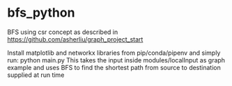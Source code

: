 # bfs_python

BFS using csr concept as described in https://github.com/asherliu/graph_project_start

Install matplotlib and networkx libraries from pip/conda/pipenv and simply run:
     python main.py
This takes the input inside modules/localInput as graph example and uses BFS to find the shortest path from source to destination supplied at run time